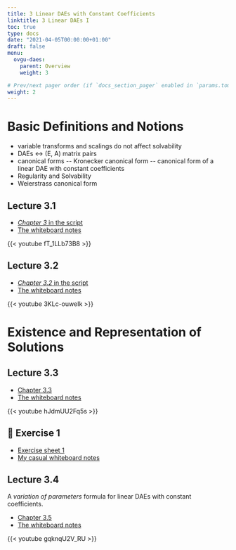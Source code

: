 ```yaml
---
title: 3 Linear DAEs with Constant Coefficients
linktitle: 3 Linear DAEs I
toc: true
type: docs
date: "2021-04-05T00:00:00+01:00"
draft: false
menu:
  ovgu-daes:
    parent: Overview
    weight: 3

# Prev/next pager order (if `docs_section_pager` enabled in `params.toml`)
weight: 2
---
```


# Basic Definitions and Notions

 * variable transforms and scalings do not affect solvability 
 * DAEs <-> (E, A) matrix pairs 
 * canonical forms -- Kronecker canonical form -- canonical form of a linear DAE with constant coefficients 
 * Regularity and Solvability
 * Weierstrass canonical form

## Lecture 3.1

 * [*Chapter 3* in the script](https://www.janheiland.de/script-daes/linear-daes-with-constant-coefficients.html)
 * [The whiteboard notes](../files/lecture-31.jpg)

{{< youtube fT_1LLb73B8 >}}

## Lecture 3.2

 * [*Chapter 3.2* in the script](https://www.janheiland.de/script-daes/linear-daes-with-constant-coefficients.html#regularity-and-solvability)
 * [The whiteboard notes](../files/lecture-32.jpg)

{{< youtube 3KLc-ouweIk >}}

# Existence and Representation of Solutions

## Lecture 3.3

 * [Chapter 3.3](https://www.janheiland.de/script-daes/linear-daes-with-constant-coefficients.html#solution-to-the-n-dae-regularity-and-index-of-a-matrix-pair)
 * [The whiteboard notes](../files/lecture-33.jpg)

{{< youtube hJdmUU2Fq5s >}}

## :ledger: Exercise 1

 * [Exercise sheet 1](files/ueb01.pdf)
 * [My casual whiteboard notes](files/ndae-ueb01.jpg)

## Lecture 3.4

A *variation of parameters* formula for linear DAEs with constant coefficients.

 * [Chapter 3.5](https://www.janheiland.de/script-daes/linear-daes-with-constant-coefficients.html#a-variation-of-constant-formula)
 * [The whiteboard notes](../files/lecture-34.jpg)

{{< youtube gqknqU2V_RU >}}
